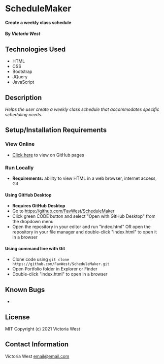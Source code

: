 # ScheduleMaker

#### Create a weekly class schedule

#### By _**Victoria West**_

## Technologies Used
* HTML
* CSS
* Bootstrap
* JQuery
* JavaScript

## Description
_Helps the user create a weekly class schedule that accommodates specific scheduling needs._

## Setup/Installation Requirements
### View Online
* [Click here](https://favwest.github.io/ScheduleMaker) to view on GitHub pages
### Run Locally
* **Requirements:** ability to view HTML in a web browser, internet access, Git
#### Using GitHub Desktop
* **Requires GitHub Desktop**
* Go to https://github.com/FavWest/ScheduleMaker
* Click green CODE button and select "Open with GitHub Desktop" from the dropdown menu
* Open the repository in your editor and run "index.html" OR open the repository in your file manager and double-click "index.html" to open it in a browser
#### Using command line with Git
* Clone code using `git clone https://github.com/FavWest/ScheduleMaker.git`
* Open Portfolio folder in Explorer or Finder
* Double-click "index.html" to open in a browser
## Known Bugs
* 
## License
MIT
Copyright (c) 2021 Victoria West
## Contact Information
Victoria West email@email.com
